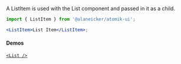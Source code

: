 A ListItem is used with the List component and passed in it as a child.

```jsx
import { ListItem } from '@alaneicker/atomik-ui';

<ListItem>List Item</ListItem>;
```

#### Demos

[`<List />`](/#/Data%20Display/List)
